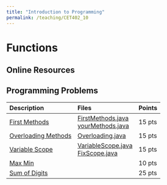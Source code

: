 ```yaml
---
title: "Introduction to Programming"
permalink: /teaching/CET402_10
---
```


# Functions

## Online Resources

## Programming Problems

| Description                                                  | Files                                                                                                                              | Points |
| :----------------------------------------------------------- | :--------------------------------------------------------------------------------------------------------------------------------- | :----- |
| [First Methods](/files/CET402/pdfs/10_FirstMethods.pdf)      | [FirstMethods.java](/files/CET402/java_files/FirstMethods.java) <br> [yourMethods.java](/files/CET402/java_files/yourMethods.java) | 15 pts |
| [Overloading Methods](/files/CET402/pdfs/10_Overloading.pdf) | [Overloading.java](/files/CET402/java_files/Overloading.java)                                                                      | 15 pts |
| [Variable Scope](/files/CET402/pdfs/10_VariableScope.pdf)    | [VariableScope.java](/files/CET402/java_files/VariableScope.java) <br> [FixScope.java](/files/CET402/java_files/FixScope.java)     | 15 pts |
| [Max Min](/files/CET402/pdfs/10_MinMax.pdf)                  |                                                                                                                                    | 10 pts |
| [Sum of Digits](/files/CET402/pdfs/10_SumOfDigits.pdf)       |                                                                                                                                    | 25 pts |
